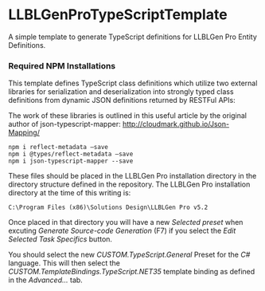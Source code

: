 
# LLBLGenProTypeScriptTemplate
A simple template to generate TypeScript definitions for LLBLGen Pro Entity Definitions.

### Required NPM Installations

This template defines TypeScript class definitions which utilize two external libraries for serialization and deserialization into  strongly typed class definitions from dynamic JSON definitions returned by RESTFul APIs:

The work of these libraries is outlined in this useful article by the original author of json-typescript-mapper:
http://cloudmark.github.io/Json-Mapping/

	npm i reflect-metadata –save
	npm i @types/reflect-metadata –save
	npm i json-typescript-mapper --save

These files should be placed in the LLBLGen Pro installation directory in the directory structure defined in the repository. The LLBLGen Pro installation directory at the time of this writing is:

	C:\Program Files (x86)\Solutions Design\LLBLGen Pro v5.2
  
Once placed in that directory you will have a new *Selected preset* when excuting *Generate Source-code Generation* (F7) if you select the *Edit Selected Task Specifics* button.

You should select the new *CUSTOM.TypeScript.General* Preset for the *C#* language. This will then select the *CUSTOM.TemplateBindings.TypeScript.NET35* template binding as defined in the *Advanced...* tab.
